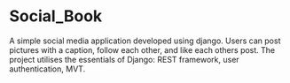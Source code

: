 # Social_Book

A simple social media application developed using django. Users can post pictures with a caption, follow each other, and like each others post. The project utilises the essentials of Django: REST framework, user authentication, MVT. 
